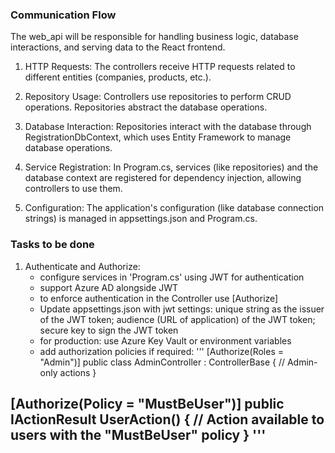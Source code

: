 ### Communication Flow

The web_api will be responsible for handling business logic, database interactions, and serving data to the React frontend.

1. HTTP Requests: The controllers receive HTTP requests related to different entities (companies, products, etc.).

2. Repository Usage: Controllers use repositories to perform CRUD operations. Repositories abstract the database operations.

3. Database Interaction: Repositories interact with the database through RegistrationDbContext, which uses Entity Framework to manage database operations.

4. Service Registration: In Program.cs, services (like repositories) and the database context are registered for dependency injection, allowing controllers to use them.

5. Configuration: The application's configuration (like database connection strings) is managed in appsettings.json and Program.cs.

### Tasks to be done 

1. Authenticate and Authorize:
   - configure services in 'Program.cs' using JWT for authentication
   - support Azure AD alongside JWT
   - to enforce authentication in the Controller use [Authorize]
   - Update appsettings.json with jwt settings: unique string as the issuer of the JWT token; audience (URL of application) of the JWT token; secure key to sign the JWT token
   - for production: use Azure Key Vault or environment variables
   - add authorization policies if required:
'''
   [Authorize(Roles = "Admin")]
public class AdminController : ControllerBase
{
    // Admin-only actions
}

[Authorize(Policy = "MustBeUser")]
public IActionResult UserAction()
{
    // Action available to users with the "MustBeUser" policy
}
'''
- 